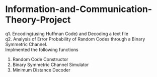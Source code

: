 # Information-and-Communication-Theory-Project

q1. Encoding(using Huffman Code) and Decoding a text file </br>
q2. Analysis of Error Probability of Random Codes through a Binary Symmetric Channel.<br/>
   Implmented the following functions
   1. Random Code Constructor
   2. Binary Symmetric Channel Simulator
   3. Minimum Distance Decoder
